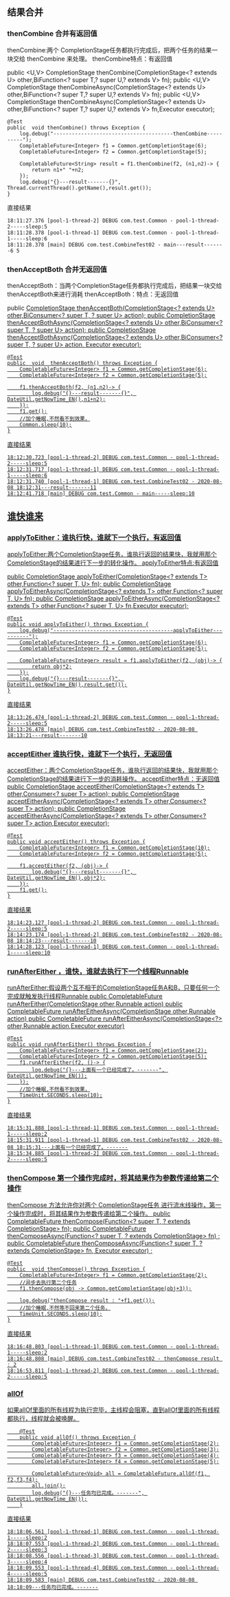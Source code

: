 ## 结果合并
### thenCombine 合并有返回值
thenCombine:两个 CompletionStage任务都执行完成后，把两个任务的结果一块交给 thenCombine 来处理。
thenCombine特点：有返回值

public <U,V> CompletionStage<V> thenCombine(CompletionStage<? extends U> other,BiFunction<? super T,? super U,? extends V> fn);
public <U,V> CompletionStage<V> thenCombineAsync(CompletionStage<? extends U> other,BiFunction<? super T,? super U,? extends V> fn);
public <U,V> CompletionStage<V> thenCombineAsync(CompletionStage<? extends U> other,BiFunction<? super T,? super U,? extends V> fn,Executor executor);

```
@Test
public  void thenCombine() throws Exception {
    log.debug("---------------------------------------thenCombine----------");
    CompletableFuture<Integer> f1 = Common.getCompletionStage(6);
    CompletableFuture<Integer> f2 = Common.getCompletionStage(5);

    CompletableFuture<String> result = f1.thenCombine(f2, (n1,n2)-> {
        return n1+" "+n2;
    });
    log.debug("{}---result-------{}", Thread.currentThread().getName(),result.get());
}
```
直接结果
``` 
18:11:27.376 [pool-1-thread-2] DEBUG com.test.Common - pool-1-thread-2-----sleep:5
18:11:28.378 [pool-1-thread-1] DEBUG com.test.Common - pool-1-thread-1-----sleep:6
18:11:28.378 [main] DEBUG com.test.CombineTest02 - main---result-------6 5
```

### thenAcceptBoth 合并无返回值
thenAcceptBoth：当两个CompletionStage任务都执行完成后，把结果一块交给thenAcceptBoth来进行消耗
thenAcceptBoth：特点：无返回值

public <U> CompletionStage<Void> thenAcceptBoth(CompletionStage<? extends U> other,BiConsumer<? super T, ? super U> action);
public <U> CompletionStage<Void> thenAcceptBothAsync(CompletionStage<? extends U> other,BiConsumer<? super T, ? super U> action);
public <U> CompletionStage<Void> thenAcceptBothAsync(CompletionStage<? extends U> other,BiConsumer<? super T, ? super U> action,     Executor executor);

```
@Test
public  void  thenAcceptBoth() throws Exception {
    CompletableFuture<Integer> f1 = Common.getCompletionStage(6);
    CompletableFuture<Integer> f2 = Common.getCompletionStage(5);

    f1.thenAcceptBoth(f2, (n1,n2)-> {
        log.debug("{}---result-------{}", DateUtil.getNowTime_EN(),n1+n2);
    });
    f1.get();
    //加个睡眠,不然看不到效果，
    Common.sleep(10);
}
```
直接结果
``` 
18:12:30.723 [pool-1-thread-2] DEBUG com.test.Common - pool-1-thread-2-----sleep:5
18:12:31.717 [pool-1-thread-1] DEBUG com.test.Common - pool-1-thread-1-----sleep:6
18:12:31.740 [pool-1-thread-1] DEBUG com.test.CombineTest02 - 2020-08-08 18:12:31---result-------11
18:12:41.718 [main] DEBUG com.test.Common - main-----sleep:10
```

## 谁快谁来
### applyToEither：谁执行快，谁就下一个执行，有返回值

applyToEither:两个CompletionStage任务，谁执行返回的结果快，我就用那个CompletionStage的结果进行下一步的转化操作。
applyToEither特点:有返回值

public <U> CompletionStage<U> applyToEither(CompletionStage<? extends T> other,Function<? super T, U> fn);
public <U> CompletionStage<U> applyToEitherAsync(CompletionStage<? extends T> other,Function<? super T, U> fn);
public <U> CompletionStage<U> applyToEitherAsync(CompletionStage<? extends T> other,Function<? super T, U> fn,Executor executor);


```
@Test
public void applyToEither() throws Exception {
    log.debug("---------------------------------------applyToEither----------");
    CompletableFuture<Integer> f1 = Common.getCompletionStage(6);
    CompletableFuture<Integer> f2 = Common.getCompletionStage(5);

    CompletableFuture<Integer> result = f1.applyToEither(f2, (obj)-> {
        return obj*2;
    });
    log.debug("{}---result-------{}", DateUtil.getNowTime_EN(),result.get());
}
```
直接结果
``` 
18:13:26.474 [pool-1-thread-2] DEBUG com.test.Common - pool-1-thread-2-----sleep:5
18:13:26.478 [main] DEBUG com.test.CombineTest02 - 2020-08-08 18:13:21---result-------10
```

### acceptEither 谁执行快，谁就下一个执行，无返回值
acceptEither：两个CompletionStage任务，谁执行返回的结果快，我就用那个CompletionStage的结果进行下一步的消耗操作。
acceptEither特点：无返回值
public CompletionStage<Void> acceptEither(CompletionStage<? extends T> other,Consumer<? super T> action);
public CompletionStage<Void> acceptEitherAsync(CompletionStage<? extends T> other,Consumer<? super T> action);
public CompletionStage<Void> acceptEitherAsync(CompletionStage<? extends T> other,Consumer<? super T> action,Executor executor);

```
@Test
public void acceptEither() throws Exception {
    CompletableFuture<Integer> f1 = Common.getCompletionStage(10);
    CompletableFuture<Integer> f2 = Common.getCompletionStage(5);

    f1.acceptEither(f2, (obj)-> {
        log.debug("{}---result-------{}", DateUtil.getNowTime_EN(),obj*2);
    });
    f1.get();
}
```
直接结果
``` 
18:14:23.127 [pool-1-thread-2] DEBUG com.test.Common - pool-1-thread-2-----sleep:5
18:14:23.174 [pool-1-thread-2] DEBUG com.test.CombineTest02 - 2020-08-08 18:14:23---result-------10
18:14:28.123 [pool-1-thread-1] DEBUG com.test.Common - pool-1-thread-1-----sleep:10
```
### runAfterEither ，谁快，谁就去执行下一个线程Runnable

runAfterEither:假设两个互不相干的CompletionStage任务A和B，只要任何一个完成就触发执行线程Runnable
public CompletableFuture<Void> runAfterEither(CompletionStage<?> other,Runnable action) 
public CompletableFuture<Void> runAfterEitherAsync(CompletionStage<?> other,Runnable action) 
public CompletableFuture<Void> runAfterEitherAsync(CompletionStage<?> other,Runnable action,Executor executor) 
```
@Test
public void runAfterEither() throws Exception {
    CompletableFuture<Integer> f1 = Common.getCompletionStage(2);
    CompletableFuture<Integer> f2 = Common.getCompletionStage(5);
    f1.runAfterEither(f2, ()-> {
        log.debug("{}---上面有一个已经完成了。-------", DateUtil.getNowTime_EN());
    });
    //加个睡眠,不然看不到效果，
    TimeUnit.SECONDS.sleep(10);
}
```
直接结果
``` 
18:15:31.888 [pool-1-thread-1] DEBUG com.test.Common - pool-1-thread-1-----sleep:2
18:15:31.911 [pool-1-thread-1] DEBUG com.test.CombineTest02 - 2020-08-08 18:15:31---上面有一个已经完成了。-------
18:15:34.885 [pool-1-thread-2] DEBUG com.test.Common - pool-1-thread-2-----sleep:5
```



### thenCompose 第一个操作完成时，将其结果作为参数传递给第二个操作
thenCompose 方法允许你对两个 CompletionStage任务 进行流水线操作，第一个操作完成时，将其结果作为参数传递给第二个操作。
public <U> CompletableFuture<U> thenCompose(Function<? super T, ? extends CompletionStage<U>> fn);
public <U> CompletableFuture<U> thenComposeAsync(Function<? super T, ? extends CompletionStage<U>> fn) ;
public <U> CompletableFuture<U> thenComposeAsync(Function<? super T, ? extends CompletionStage<U>> fn, Executor executor) ;
```
@Test
public  void thenCompose() throws Exception {
    CompletableFuture<Integer> f1 = Common.getCompletionStage(2);
    //异步去执行第二个任务
    f1.thenCompose(obj -> Common.getCompletionStage(obj+3));

    log.debug("thenCompose result : "+f1.get());
    //加个睡眠,不然等不回来第二个任务，
    TimeUnit.SECONDS.sleep(10);
}
```
直接结果
``` 
18:16:48.803 [pool-1-thread-1] DEBUG com.test.Common - pool-1-thread-1-----sleep:2
18:16:48.808 [main] DEBUG com.test.CombineTest02 - thenCompose result : 2
18:16:53.811 [pool-1-thread-2] DEBUG com.test.Common - pool-1-thread-2-----sleep:5
```
### allOf
如果allOf里面的所有线程为执行完毕，主线程会阻塞，直到allOf里面的所有线程都执行，线程就会被唤醒。
```
    @Test
    public void allOf() throws Exception {
        CompletableFuture<Integer> f1 = Common.getCompletionStage(2);
        CompletableFuture<Integer> f2 = Common.getCompletionStage(3);
        CompletableFuture<Integer> f3 = Common.getCompletionStage(4);
        CompletableFuture<Integer> f4 = Common.getCompletionStage(5);

        CompletableFuture<Void> all = CompletableFuture.allOf(f1, f2,f3,f4);
        all.join();
        log.debug("{}---任务均已完成。-------", DateUtil.getNowTime_EN());
    }
```
直接结果
``` 
18:18:06.561 [pool-1-thread-1] DEBUG com.test.Common - pool-1-thread-1-----sleep:2
18:18:07.553 [pool-1-thread-2] DEBUG com.test.Common - pool-1-thread-2-----sleep:3
18:18:08.556 [pool-1-thread-3] DEBUG com.test.Common - pool-1-thread-3-----sleep:4
18:18:09.553 [pool-1-thread-4] DEBUG com.test.Common - pool-1-thread-4-----sleep:5
18:18:09.583 [main] DEBUG com.test.CombineTest02 - 2020-08-08 18:18:09---任务均已完成。-------
```